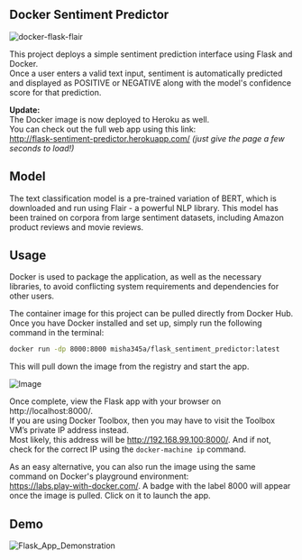 ## Docker Sentiment Predictor

![docker-flask-flair](https://user-images.githubusercontent.com/84154105/144725463-eab0531c-02cf-47ff-9c64-87409cca4b16.jpg)

This project deploys a simple sentiment prediction interface using Flask and Docker. <br>
Once a user enters a valid text input, sentiment is automatically predicted and displayed as POSITIVE or NEGATIVE along with the model's confidence score for that prediction.

<b>Update:</b><br>
The Docker image is now deployed to Heroku as well. <br>
You can check out the full web app using this link: <br>
http://flask-sentiment-predictor.herokuapp.com/ <i>(just give the page a few seconds to load!)</i>

## Model
The text classification model is a pre-trained variation of BERT, which is downloaded and run using Flair - a powerful NLP library. 
This model has been trained on corpora from large sentiment datasets, including Amazon product reviews and movie reviews.

## Usage
Docker is used to package the application, as well as the necessary libraries, to avoid conflicting system requirements and dependencies for other users. 

The container image for this project can be pulled directly from Docker Hub. <br>
Once you have Docker installed and set up, simply run the following command in the terminal: <br>
```bash
docker run -dp 8000:8000 misha345a/flask_sentiment_predictor:latest
``` 

This will pull down the image from the registry and start the app. <br>

![Image](https://user-images.githubusercontent.com/84154105/144734190-f770b9a8-0606-45ed-a86b-47200d60b1e8.png)

Once complete, view the Flask app with your browser on http://localhost:8000/. <br>
If you are using Docker Toolbox, then you may have to visit the Toolbox VM’s private IP address instead. <br>
Most likely, this address will be http://192.168.99.100:8000/. And if not, check for the correct IP using the ```docker-machine ip``` command.

As an easy alternative, you can also run the image using the same command on Docker's playground environment: <br>
https://labs.play-with-docker.com/. A badge with the label 8000 will appear once the image is pulled. Click on it to launch the app.

## Demo
![Flask_App_Demonstration](https://user-images.githubusercontent.com/84154105/144725467-4b73b8be-d8d2-406f-aa3e-e952d416f2c3.gif)
